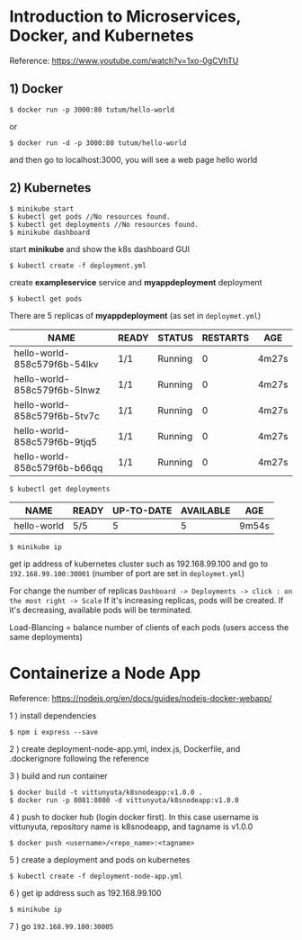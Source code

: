 # Introduction to Microservices, Docker, and Kubernetes
Reference: https://www.youtube.com/watch?v=1xo-0gCVhTU

## 1) Docker
    $ docker run -p 3000:80 tutum/hello-world
or

    $ docker run -d -p 3000:80 tutum/hello-world
and then go to localhost:3000, you will see a web page hello world

## 2) Kubernetes
    $ minikube start 
    $ kubectl get pods //No resources found.
    $ kubectl get deployments //No resources found.
    $ minikube dashboard
start **minikube** and show the k8s dashboard GUI

    $ kubectl create -f deployment.yml
create **exampleservice** service and **myappdeployment** deployment

    $ kubectl get pods
There are 5 replicas of **myappdeployment** (as set in `deploymet.yml`)

NAME     |      READY |  STATUS   |          RESTARTS |  AGE<br>
--- | --- | --- | --- | ---
hello-world-858c579f6b-54lkv |  1/1 |    Running |  0  |        4m27s<br>
hello-world-858c579f6b-5lnwz  | 1/1  | Running  | 0  |        4m27s<br>
hello-world-858c579f6b-5tv7c |  1/1  | Running |  0   |       4m27s<br>
hello-world-858c579f6b-9tjq5 |  1/1  | Running | 0  |      4m27s<br>
hello-world-858c579f6b-b66qq |  1/1 |  Running  | 0     |     4m27s<br>



    $ kubectl get deployments

NAME | READY  | UP-TO-DATE  | AVAILABLE  | AGE
---- | ---- | ---- | --- | ---
hello-world |  5/5  |   5   |         5      |     9m54s

    $ minikube ip
get ip address of kubernetes cluster such as 192.168.99.100 and go to `192.168.99.100:30001` (number of port are set in `deploymet.yml`)

For change the number of replicas `Dashboard -> Deployments -> click : on the most right -> Scale` If it's increasing replicas, pods will be created. If it's decreasing, available pods will be terminated.

Load-Blancing = balance number of clients of each pods (users access the same deployments)


# Containerize a Node App
Reference: https://nodejs.org/en/docs/guides/nodejs-docker-webapp/

1 ) install dependencies

    $ npm i express --save

2 ) create deployment-node-app.yml, index.js, Dockerfile, and .dockerignore following the reference

3 ) build and run container

    $ docker build -t vittunyuta/k8snodeapp:v1.0.0 .
    $ docker run -p 8081:8080 -d vittunyuta/k8snodeapp:v1.0.0

4 ) push to docker hub (login docker first). In this case username is vittunyuta, repository name is k8snodeapp, and tagname is v1.0.0

    $ docker push <username>/<repo_name>:<tagname>

5 ) create a deployment and pods on kubernetes

    $ kubectl create -f deployment-node-app.yml

6 ) get ip address such as 192.168.99.100

    $ minikube ip

7 ) go `192.168.99.100:30005`
